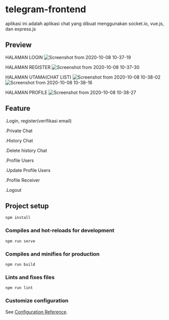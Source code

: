 # telegram-frontend
aplikasi ini adalah aplikasi chat yang dibuat menggunakan socket.io, vue.js, dan express.js
## Preview
HALAMAN LOGIN
![Screenshot from 2020-10-08 10-37-19](https://user-images.githubusercontent.com/68319083/95412185-93688180-0952-11eb-890b-d5579ba4e0ea.png)

HALAMAN REGISTER
![Screenshot from 2020-10-08 10-37-30](https://user-images.githubusercontent.com/68319083/95412195-99f6f900-0952-11eb-8fd6-3c970bb5f2d5.png)

HALAMAN UTAMA(CHAT LIST)
![Screenshot from 2020-10-08 10-38-02](https://user-images.githubusercontent.com/68319083/95412207-a0857080-0952-11eb-8861-16f06285e2df.png)
![Screenshot from 2020-10-08 10-38-16](https://user-images.githubusercontent.com/68319083/95412212-a54a2480-0952-11eb-8e7b-5008fc316012.png)

HALAMAN PROFILE
![Screenshot from 2020-10-08 10-38-27](https://user-images.githubusercontent.com/68319083/95412216-ad09c900-0952-11eb-8318-d736f11ba170.png)

## Feature
.Login, register(verifikasi email)

.Private Chat

.History Chat

.Delete history Chat

.Profile Users

.Update Profile Users

.Profile Receiver

.Logout
## Project setup
```
npm install
```

### Compiles and hot-reloads for development
```
npm run serve
```

### Compiles and minifies for production
```
npm run build
```

### Lints and fixes files
```
npm run lint
```

### Customize configuration
See [Configuration Reference](https://cli.vuejs.org/config/).

